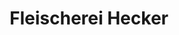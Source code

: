 ---
title: "Fleischerei Hecker"
url: /hoexter/fleischerei-hecker-schlesische-strasse/
shop: Metzgerei
---